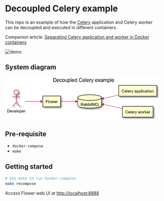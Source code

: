 # Decoupled Celery example

This repo is an example of how the [Celery](https://docs.celeryproject.org/en/stable/) application and Celery worker can be decoupled and executed in different containers.

Companion article: [Separating Celery application and worker in Docker containers](https://medium.com/@tanchinhiong/separating-celery-application-and-worker-in-docker-containers-f70fedb1ba6d)

![demo](assets/demo.gif)

## System diagram

![system-diagram](assets/system-diagram-200822.png)

## Pre-requisite

- `docker-compose`
- `make`

## Getting started

```bash
# Use make to run docker-compose
make recompose
```

Access Flower web UI at <http://localhost:8888>
